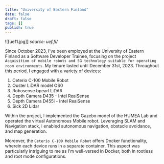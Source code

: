 ```yaml
---
title: "University of Eastern Finland"
date: false
draft: false
tags: []
publish: true
---
```


![[uef1.jpg]]
                            *source:  uef.fi/*



Since October 2023, I've been employed at the University of Eastern Finland as a Software Developer Trainee, focusing on the project ``Acquisition of mobile robots and 5G technology suitable for operating room environments``. My tenure lasted until December 31st, 2023. Throughout this period, I engaged with a variety of devices:

1. Ceterio C-100 Mobile Robot
2. Ouster LiDAR model OS0
3. Robosense bpearl LiDAR
4. Depth Camera D435 - Intel RealSense
5. Depth Camera D455i - Intel RealSense
6. Sick 2D Lidar

Within the project, I implemented the Gazebo model of the HUMEA Lab and operated the virtual Autonomous Mobile robot. Leveraging SLAM and Navigation stack, I enabled autonomous navigation, obstacle avoidance, and map generation.

Moreover, the ``Ceterio C-100 Mobile Robot`` offers Docker functionality, wherein each device runs in a separate container. This aspect was particularly intriguing to me as I'm well-versed in Docker, both in rootless and root mode configurations.
